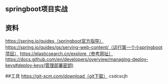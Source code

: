 ## springboot项目实战

## 资料
https://spring.io/guides（springboot官方指导）
https://spring.io/guides/gs/serving-web-content/（运行第一个小springboot项目）
https://elasticsearch.cn/explore（参考网址）
https://docs.github.com/en/developers/overview/managing-deploy-keys#deploy-keys(管理部署密钥)

##工具
https://git-scm.com/download（git下载）
csdcscjh

